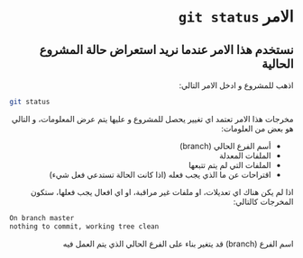 <div dir="rtl">

# الامر `git status`

## نستخدم هذا الامر عندما نريد استعراض حالة المشروع الحالية 

اذهب للمشروع و ادخل الامر التالي: 

<div dir="ltr">

```bash
git status
```
</div>

مخرجات هذا الامر تعتمد اي تغيير يحصل للمشروع و عليها يتم عرض المعلومات، و   التالي هو بعض من العلومات:

- أسم الفرع الحالي (branch)
- الملفات المعدلة
- الملفات التي لم يتم تتبعها
- اقتراحات عن ما الذي يجب فعله (اذا كانت الحالة تستدعي فعل شيء)

اذا لم يكن هناك اي تعديلات، او ملفات غير مراقبة، او اي افعال يجب فعلها، ستكون المخرجات كالتالي:

<div dir="ltr">

```bash
On branch master
nothing to commit, working tree clean
```

</div>

اسم الفرع (branch) قد يتغير بناء على الفرع الحالي الذي يتم العمل فيه

</div>
